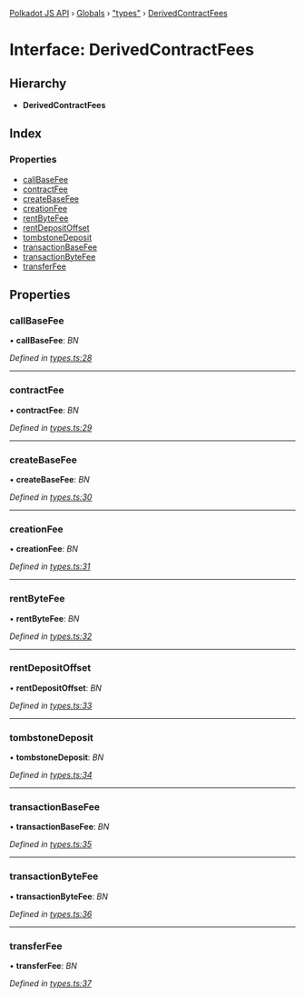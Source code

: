 [Polkadot JS API](../README.md) › [Globals](../globals.md) › ["types"](../modules/_types_.md) › [DerivedContractFees](_types_.derivedcontractfees.md)

# Interface: DerivedContractFees

## Hierarchy

* **DerivedContractFees**

## Index

### Properties

* [callBaseFee](_types_.derivedcontractfees.md#callbasefee)
* [contractFee](_types_.derivedcontractfees.md#contractfee)
* [createBaseFee](_types_.derivedcontractfees.md#createbasefee)
* [creationFee](_types_.derivedcontractfees.md#creationfee)
* [rentByteFee](_types_.derivedcontractfees.md#rentbytefee)
* [rentDepositOffset](_types_.derivedcontractfees.md#rentdepositoffset)
* [tombstoneDeposit](_types_.derivedcontractfees.md#tombstonedeposit)
* [transactionBaseFee](_types_.derivedcontractfees.md#transactionbasefee)
* [transactionByteFee](_types_.derivedcontractfees.md#transactionbytefee)
* [transferFee](_types_.derivedcontractfees.md#transferfee)

## Properties

###  callBaseFee

• **callBaseFee**: *BN*

*Defined in [types.ts:28](https://github.com/polkadot-js/api/blob/a53c924248/packages/api-derive/src/types.ts#L28)*

___

###  contractFee

• **contractFee**: *BN*

*Defined in [types.ts:29](https://github.com/polkadot-js/api/blob/a53c924248/packages/api-derive/src/types.ts#L29)*

___

###  createBaseFee

• **createBaseFee**: *BN*

*Defined in [types.ts:30](https://github.com/polkadot-js/api/blob/a53c924248/packages/api-derive/src/types.ts#L30)*

___

###  creationFee

• **creationFee**: *BN*

*Defined in [types.ts:31](https://github.com/polkadot-js/api/blob/a53c924248/packages/api-derive/src/types.ts#L31)*

___

###  rentByteFee

• **rentByteFee**: *BN*

*Defined in [types.ts:32](https://github.com/polkadot-js/api/blob/a53c924248/packages/api-derive/src/types.ts#L32)*

___

###  rentDepositOffset

• **rentDepositOffset**: *BN*

*Defined in [types.ts:33](https://github.com/polkadot-js/api/blob/a53c924248/packages/api-derive/src/types.ts#L33)*

___

###  tombstoneDeposit

• **tombstoneDeposit**: *BN*

*Defined in [types.ts:34](https://github.com/polkadot-js/api/blob/a53c924248/packages/api-derive/src/types.ts#L34)*

___

###  transactionBaseFee

• **transactionBaseFee**: *BN*

*Defined in [types.ts:35](https://github.com/polkadot-js/api/blob/a53c924248/packages/api-derive/src/types.ts#L35)*

___

###  transactionByteFee

• **transactionByteFee**: *BN*

*Defined in [types.ts:36](https://github.com/polkadot-js/api/blob/a53c924248/packages/api-derive/src/types.ts#L36)*

___

###  transferFee

• **transferFee**: *BN*

*Defined in [types.ts:37](https://github.com/polkadot-js/api/blob/a53c924248/packages/api-derive/src/types.ts#L37)*
